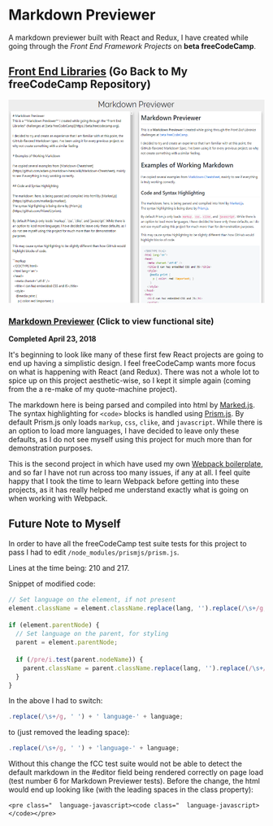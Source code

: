 # Markdown Previewer

A markdown previewer built with React and Redux, I have created while going through the *Front End Framework Projects* on **beta freeCodeCamp**.

## [Front End Libraries](https://github.com/Squibs/freeCodeCamp/blob/master/3.%20Front%20End%20Libraries/7.%20Front%20End%20Libraries%20Projects.md#front-end-libraries-projects) (Go Back to My freeCodeCamp Repository)

<img src="./screenshot-markdown-previewer.png" target="_blank" alt="Screenshot of my markdown previewer react project." width="auto" height="400" />

### [Markdown Previewer](https://squibs.github.io/markdown-previewer/) (Click to view functional site)

**Completed April 23, 2018**

It's beginning to look like many of these first few React projects are going to end up having a simplistic design. I feel freeCodeCamp wants more focus on what is happening with React (and Redux). There was not a whole lot to spice up on this project aesthetic-wise, so I kept it simple again (coming from the a re-make of my quote-machine project).

The markdown here is being parsed and compiled into html by [Marked.js](https://github.com/markedjs/marked). The syntax highlighting for `<code>` blocks is handled using [Prism.js](https://github.com/PrismJS/prism). By default Prism.js only loads `markup`, `css`, `clike`, and `javascript`. While there is an option to load more languages, I have decided to leave only these defaults, as I do not see myself using this project for much more than for demonstration purposes.

This is the second project in which have used my own [Webpack boilerplate](https://github.com/Squibs/react-redux-boilerplate), and so far I have not run across too many issues, if any at all. I feel quite happy that I took the time to learn Webpack before getting into these projects, as it has really helped me understand exactly what is going on when working with Webpack.


## Future Note to Myself

In order to have all the freeCodeCamp test suite tests for this project to pass I had to edit `/node_modules/prismjs/prism.js`.

Lines at the time being: 210 and 217.

Snippet of modified code:

```JavaScript
// Set language on the element, if not present
element.className = element.className.replace(lang, '').replace(/\s+/g, ' ') + 'language-' + language; // !! CHANGED THIS

if (element.parentNode) {
  // Set language on the parent, for styling
  parent = element.parentNode;

  if (/pre/i.test(parent.nodeName)) {
    parent.className = parent.className.replace(lang, '').replace(/\s+/g, ' ') + 'language-' + language; // !! CHANGED THIS
  }
}
```

In the above I had to switch:

```JavaScript
.replace(/\s+/g, ' ') + ' language-' + language;
```

to (just removed the leading space):

```JavaScript
.replace(/\s+/g, ' ') + 'language-' + language;
```

Without this change the fCC test suite would not be able to detect the default markdown in the #editor field being rendered correctly on page load (test number 6 for Markdown Previewer tests). Before the change, the html would end up looking like (with the leading spaces in the class property): 

```
<pre class="  language-javascript><code class="  language-javascript></code></pre>
```
